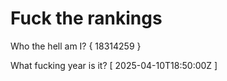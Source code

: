 # Fuck the rankings

Who the hell am I?
{ 18314259 }

What fucking year is it?
[ 2025-04-10T18:50:00Z ]
